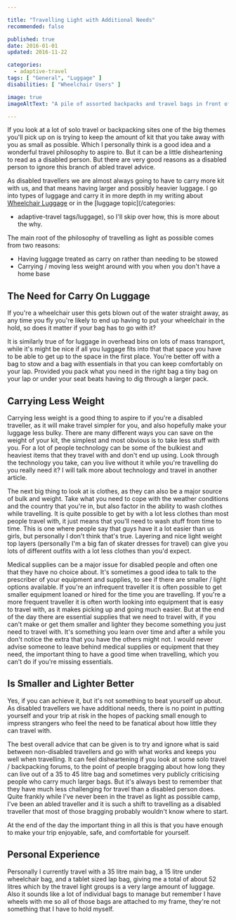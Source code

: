 ```yaml
---

title: "Travelling Light with Additional Needs"
recommended: false

published: true
date: 2016-01-01
updated: 2016-11-22

categories: 
  - adaptive-travel
tags: [ "General", "Luggage" ]
disabilities: [ "Wheelchair Users" ]

image: true
imageAltText: "A pile of assorted backpacks and travel bags in front of closed wardrobe."

---
```


If you look at a lot of solo travel or backpacking sites one of the big themes you'll pick up on is trying to keep the amount of kit that you take away with you as small as possible. Which I personally think is a good idea and a wonderful travel philosophy to aspire to. But it can be a little disheartening to read as a disabled person. But there are very good reasons as a disabled person to ignore this branch of abled travel advice.<!--more--> 

As disabled travellers we are almost always going to have to carry more kit with us, and that means having larger and possibly heavier luggage. I go into types of luggage and carry it in more depth in my writing about [Wheelchair Luggage](/articles/wheelchair-luggage/) or in the [luggage topic](/categories: 
  - adaptive-travel
tags/luggage), so I'll skip over how, this is more about the why.

The main root of the philosophy of travelling as light as possible comes from two reasons:

- Having luggage treated as carry on rather than needing to be stowed
- Carrying / moving less weight around with you when you don't have a home base

## The Need for Carry On Luggage

If you're a wheelchair user this gets blown out of the water straight away, as any time you fly you're likely to end up having to put your wheelchair in the hold, so does it matter if your bag has to go with it?

It is similarly true of for luggage in overhead bins on lots of mass transport, while it's might be nice if all you luggage fits into that that space you have to be able to get up to the space in the first place. You're better off with a bag to stow and a bag with essentials in that you can keep comfortably on your lap. Provided you pack what you need in the right bag a tiny bag on your lap or under your seat beats having to dig through a larger pack.

## Carrying Less Weight

Carrying less weight is a good thing  to aspire to if you're a disabled traveller, as it will make travel simpler for you, and also hopefully make your luggage less bulky. There are many different ways you can save on the weight of your kit, the simplest and most obvious is to take less stuff with you. For a lot of people technology can be some of the bulkiest and heaviest items that they travel with and don't end up using. Look through the technology you take, can you live without it while you're travelling do you really need it? I will talk more about technology and travel in another article.

The next big thing to look at is clothes, as they can also be a major source of bulk and weight. Take what you need to cope with the weather conditions and the country that you're in, but also factor in the ability to wash clothes while travelling. It is quite possible to get by with a lot less clothes than most people travel with, it just means that you'll need to wash stuff from time to time. This is one where people say that guys have it a lot easier than us girls, but personally I don't think that's true. Layering and nice light weight top layers (personally I'm a big fan of skater dresses for travel) can give you lots of different outfits with a lot less clothes than you'd expect.

Medical supplies can be a major issue for disabled people and often one that they have no choice about. It's sometimes a good idea to talk to the prescriber of your equipment and supplies, to see if there are smaller / light options available. If you're an infrequent traveller it is often possible to get smaller equipment loaned or hired for the time you are travelling. If you're a more frequent traveller it is often worth looking into equipment that is easy to travel with, as it makes picking up and going much easier. But at the end of the day there are essential supplies that we need to travel with, if you can't make or get them smaller and lighter they become something you just need to travel with. It's something you learn over time and after a while you don't notice the extra that you have the others might not. I would never advise someone to leave behind medical supplies or equipment that they need, the important thing to have a good time when travelling, which you can't do if you're missing essentials.

## Is Smaller and Lighter Better

Yes, if you can achieve it, but it's not something to beat yourself up about. As disabled travellers we have additional needs, there is no point in putting yourself and your trip at risk in the hopes of packing small enough to impress strangers who feel the need to be fanatical about how little they can travel with. 

The best overall advice that can be given is to try and ignore what is said between non-disabled travellers and go with what works and keeps you well when travelling. It can feel disheartening if you look at some solo travel / backpacking forums, to the point of people bragging about how long they can live out of a 35 to 45 litre bag and sometimes very publicly criticising people who carry much larger bags. But it's always best to remember that they have much less challenging for travel than a disabled person does. Quite frankly while I've never been in the travel as light as possible camp, I've been an abled traveller and it is such a shift to travelling as a disabled traveller that most of those bragging probably wouldn't know where to start.

At the end of the day the important thing in all this is that you have enough to make your trip enjoyable, safe, and comfortable for yourself.

## Personal Experience

Personally I currently travel with a 35 litre main bag, a 15 litre under wheelchair bag, and a tablet sized lap bag, giving me a total of about 52 litres which by the travel light groups is a very large amount of luggage. Also it sounds like a lot of individual bags to manage but remember I have wheels with me so all of those bags are attached to my frame, they're not something that I have to hold myself.
